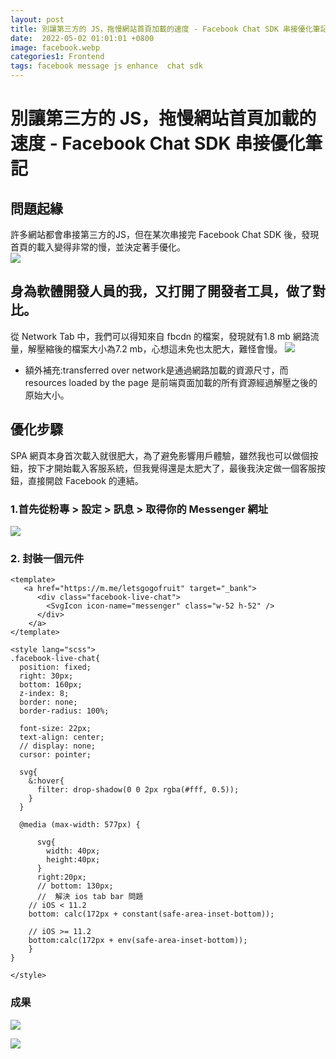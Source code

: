 ```yaml
---
layout: post
title: 別讓第三方的 JS，拖慢網站首頁加載的速度 - Facebook Chat SDK 串接優化筆記
date:  2022-05-02 01:01:01 +0800
image: facebook.webp
categories1: Frontend
tags: facebook message js enhance  chat sdk
---
```

# 別讓第三方的 JS，拖慢網站首頁加載的速度 - Facebook Chat SDK 串接優化筆記

## 問題起緣
許多網站都會串接第三方的JS，但在某次串接完 Facebook Chat SDK 後，發現首頁的載入變得非常的慢，並決定著手優化。  
![](https://i.imgur.com/kKwQycR.png)  

## 身為軟體開發人員的我，又打開了開發者工具，做了對比。
從 Network Tab 中，我們可以得知來自 fbcdn 的檔案，發現就有1.8 mb 網路流量，解壓縮後的檔案大小為7.2 mb，心想這未免也太肥大，難怪會慢。
![](https://i.imgur.com/8lvdlTg.png)

* 額外補充:transferred over network是通過網路加載的資源尺寸，而resources loaded by the page 是前端頁面加載的所有資源經過解壓之後的原始大小。

## 優化步驟
SPA 網頁本身首次載入就很肥大，為了避免影響用戶體驗，雖然我也可以做個按鈕，按下才開始載入客服系統，但我覺得還是太肥大了，最後我決定做一個客服按鈕，直接開啟 Facebook 的連結。

### 1.首先從粉專 > 設定 > 訊息 > 取得你的 Messenger 網址

![](https://i.imgur.com/abuia8H.png)

### 2. 封裝一個元件

```
<template>
   <a href="https://m.me/letsgogofruit" target="_bank">
      <div class="facebook-live-chat">
        <SvgIcon icon-name="messenger" class="w-52 h-52" />
      </div>
    </a>
</template>

<style lang="scss">
.facebook-live-chat{
  position: fixed;
  right: 30px;
  bottom: 160px;
  z-index: 8;
  border: none;
  border-radius: 100%;  
  
  font-size: 22px;
  text-align: center;
  // display: none;  
  cursor: pointer;

  svg{
    &:hover{
      filter: drop-shadow(0 0 2px rgba(#fff, 0.5));
    }
  }

  @media (max-width: 577px) {
    
      svg{
        width: 40px;
        height:40px;
      }  
      right:20px;  
      // bottom: 130px;
      //  解決 ios tab bar 問題
    // iOS < 11.2
    bottom: calc(172px + constant(safe-area-inset-bottom));

    // iOS >= 11.2
    bottom:calc(172px + env(safe-area-inset-bottom));
    }  
}

</style>
```

### 成果
![](https://i.imgur.com/4hDB5SR.png)

![](https://i.imgur.com/C6yr0yz.png)